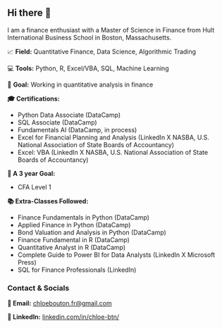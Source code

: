 ## Hi there 👋

I am a finance enthusiast with a Master of Science in Finance from Hult International Business School in Boston, Massachusetts.

📈 **Field:** Quantitative Finance, Data Science, Algorithmic Trading

💻 **Tools:** Python, R, Excel/VBA, SQL, Machine Learning

🧭 **Goal:** Working in quantitative analysis in finance


**🎓 Certifications:** 

- Python Data Associate (DataCamp)
- SQL Associate (DataCamp)
- Fundamentals AI (DataCamp, in process)
- Excel for Financial Planning and Analysis (LinkedIn X NASBA, U.S. National Association of State Boards of Accountancy)
- Excel: VBA (LinkedIn X NASBA, U.S. National Association of State Boards of Accountancy)


**🎒 A 3 year Goal:**

- CFA Level 1


**📚 Extra-Classes Followed:**

- Finance Fundamentals in Python (DataCamp)
- Applied Finance in Python (DataCamp)
- Bond Valuation and Analysis in Python (DataCamp)
- Finance Fundamental in R (DataCamp)
- Quantitative Analyst in R (DataCamp)
- Complete Guide to Power BI for Data Analysts (LinkedIn X Microsoft Press)
- SQL for Finance Professionals (LinkedIn)


### Contact & Socials

**📩 Email:** chloebouton.fr@gmail.com

**🔗 LinkedIn:** [linkedin.com/in/chloe-btn/](https://www.linkedin.com/in/chloe-btn/)



<!--
**chloebtn/chloebtn** is a ✨ _special_ ✨ repository because its `README.md` (this file) appears on your GitHub profile.

Here are some ideas to get you started:

- 🔭 I’m currently working on ...
- 🌱 I’m currently learning ...
- 👯 I’m looking to collaborate on ...
- 🤔 I’m looking for help with ...
- 💬 Ask me about ...
- 📫 How to reach me: ...
- 😄 Pronouns: ...
- ⚡ Fun fact: ...
-->
